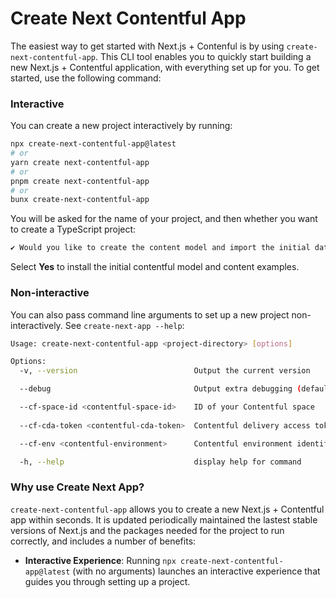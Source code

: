 # Create Next Contentful App

The easiest way to get started with Next.js + Contenful is by using `create-next-contentful-app`. This CLI tool enables you to quickly start building a new Next.js + Contentful application, with everything set up for you. To get started, use the following command:

### Interactive

You can create a new project interactively by running:

```bash
npx create-next-contentful-app@latest
# or
yarn create next-contentful-app
# or
pnpm create next-contentful-app
# or
bunx create-next-contentful-app
```

You will be asked for the name of your project, and then whether you want to
create a TypeScript project:

```bash
✔ Would you like to create the content model and import the initial data to your Contentful space? … No / Yes
```

Select **Yes** to install the initial contentful model and content examples.

### Non-interactive

You can also pass command line arguments to set up a new project
non-interactively. See `create-next-app --help`:

```bash
Usage: create-next-contentful-app <project-directory> [options]

Options:
  -v, --version                          Output the current version

  --debug                                Output extra debugging (default: false)

  --cf-space-id <contentful-space-id>    ID of your Contentful space
  
  --cf-cda-token <contentful-cda-token>  Contentful delivery access token to query your contentful space/environment

  --cf-env <contentful-environment>      Contentful environment identifier

  -h, --help                             display help for command
```

### Why use Create Next App?

`create-next-contentful-app` allows you to create a new Next.js + Contentful app within seconds. It is updated periodically maintained the lastest stable versions of Next.js and the packages needed for the project to run correctly, and includes a number of benefits:

- **Interactive Experience**: Running `npx create-next-contentful-app@latest` (with no arguments) launches an interactive experience that guides you through setting up a project.

